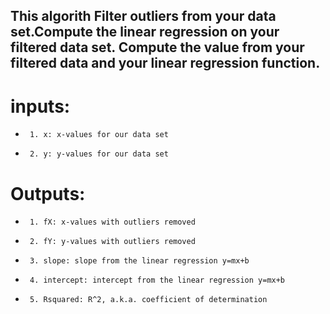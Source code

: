 ## This algorith Filter outliers from your data set.Compute the linear regression on your filtered data set. Compute the  value from your filtered data and your linear regression function.
# inputs:
*      1. x: x-values for our data set
*      2. y: y-values for our data set

#   Outputs:
*      1. fX: x-values with outliers removed
*      2. fY: y-values with outliers removed
*      3. slope: slope from the linear regression y=mx+b
*      4. intercept: intercept from the linear regression y=mx+b
*      5. Rsquared: R^2, a.k.a. coefficient of determination
